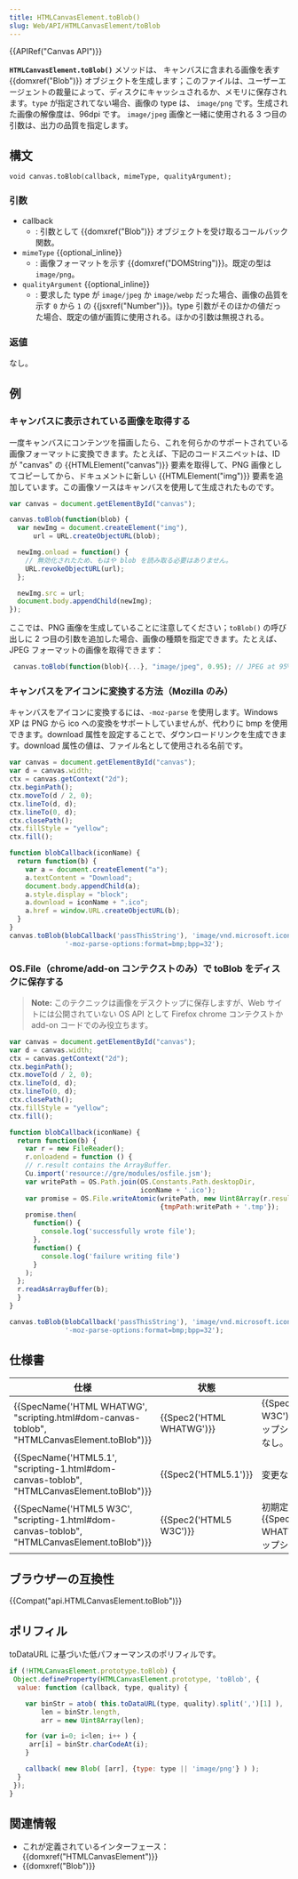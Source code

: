 ```yaml
---
title: HTMLCanvasElement.toBlob()
slug: Web/API/HTMLCanvasElement/toBlob
---
```

{{APIRef("Canvas API")}}

**`HTMLCanvasElement.toBlob()`** メソッドは、 キャンバスに含まれる画像を表す {{domxref("Blob")}} オブジェクトを生成します；このファイルは、ユーザーエージェントの裁量によって、ディスクにキャッシュされるか、メモリに保存されます。`type` が指定されてない場合、画像の type は、 `image/png` です。生成された画像の解像度は、96dpi です。
`image/jpeg` 画像と一緒に使用される 3 つ目の引数は、出力の品質を指定します。

## 構文

```
void canvas.toBlob(callback, mimeType, qualityArgument);
```

### 引数

- callback
  - : 引数として {{domxref("Blob")}} オブジェクトを受け取るコールバック関数。
- `mimeType` {{optional_inline}}
  - : 画像フォーマットを示す {{domxref("DOMString")}}。既定の型は `image/png`。
- `qualityArgument` {{optional_inline}}
  - : 要求した type が `image/jpeg` か `image/webp` だった場合、画像の品質を示す `0` から `1` の {{jsxref("Number")}}。type 引数がそのほかの値だった場合、既定の値が画質に使用される。ほかの引数は無視される。

### 返値

なし。

## 例

### キャンバスに表示されている画像を取得する

一度キャンバスにコンテンツを描画したら、これを何らかのサポートされている画像フォーマットに変換できます。たとえば、下記のコードスニペットは、ID が "canvas" の {{HTMLElement("canvas")}} 要素を取得して、PNG 画像としてコピーしてから、ドキュメントに新しい {{HTMLElement("img")}} 要素を追加しています。この画像ソースはキャンバスを使用して生成されたものです。

```js
var canvas = document.getElementById("canvas");

canvas.toBlob(function(blob) {
  var newImg = document.createElement("img"),
      url = URL.createObjectURL(blob);

  newImg.onload = function() {
    // 無効化されたため、もはや blob を読み取る必要はありません。
    URL.revokeObjectURL(url);
  };

  newImg.src = url;
  document.body.appendChild(newImg);
});
```

ここでは、PNG 画像を生成していることに注意してください；`toBlob()` の呼び出しに 2 つ目の引数を追加した場合、画像の種類を指定できます。たとえば、 JPEG フォーマットの画像を取得できます：

```js
 canvas.toBlob(function(blob){...}, "image/jpeg", 0.95); // JPEG at 95% quality
```

### キャンバスをアイコンに変換する方法（Mozilla のみ）

キャンバスをアイコンに変換するには、`-moz-parse` を使用します。Windows XP は PNG から ico への変換をサポートしていませんが、代わりに bmp を使用できます。download 属性を設定することで、ダウンロードリンクを生成できます。download 属性の値は、ファイル名として使用される名前です。

```js
var canvas = document.getElementById("canvas");
var d = canvas.width;
ctx = canvas.getContext("2d");
ctx.beginPath();
ctx.moveTo(d / 2, 0);
ctx.lineTo(d, d);
ctx.lineTo(0, d);
ctx.closePath();
ctx.fillStyle = "yellow";
ctx.fill();

function blobCallback(iconName) {
  return function(b) {
    var a = document.createElement("a");
    a.textContent = "Download";
    document.body.appendChild(a);
    a.style.display = "block";
    a.download = iconName + ".ico";
    a.href = window.URL.createObjectURL(b);
  }
}
canvas.toBlob(blobCallback('passThisString'), 'image/vnd.microsoft.icon',
              '-moz-parse-options:format=bmp;bpp=32');
```

### OS.File（chrome/add-on コンテクストのみ）で toBlob をディスクに保存する

> **Note:** このテクニックは画像をデスクトップに保存しますが、Web サイトには公開されていない OS API として Firefox chrome コンテクストか add-on コードでのみ役立ちます。

```js
var canvas = document.getElementById("canvas");
var d = canvas.width;
ctx = canvas.getContext("2d");
ctx.beginPath();
ctx.moveTo(d / 2, 0);
ctx.lineTo(d, d);
ctx.lineTo(0, d);
ctx.closePath();
ctx.fillStyle = "yellow";
ctx.fill();

function blobCallback(iconName) {
  return function(b) {
    var r = new FileReader();
    r.onloadend = function () {
    // r.result contains the ArrayBuffer.
    Cu.import('resource://gre/modules/osfile.jsm');
    var writePath = OS.Path.join(OS.Constants.Path.desktopDir,
                                 iconName + '.ico');
    var promise = OS.File.writeAtomic(writePath, new Uint8Array(r.result),
                                      {tmpPath:writePath + '.tmp'});
    promise.then(
      function() {
        console.log('successfully wrote file');
      },
      function() {
        console.log('failure writing file')
      }
    );
  };
  r.readAsArrayBuffer(b);
  }
}

canvas.toBlob(blobCallback('passThisString'), 'image/vnd.microsoft.icon',
              '-moz-parse-options:format=bmp;bpp=32');
```

## 仕様書

| 仕様                                                                                                                     | 状態                             | コメント                                                                 |
| ------------------------------------------------------------------------------------------------------------------------ | -------------------------------- | ------------------------------------------------------------------------ |
| {{SpecName('HTML WHATWG', "scripting.html#dom-canvas-toblob", "HTMLCanvasElement.toBlob")}} | {{Spec2('HTML WHATWG')}} | {{SpecName('HTML5 W3C')}} の最新のスナップショットから変更なし。  |
| {{SpecName('HTML5.1', "scripting-1.html#dom-canvas-toblob", "HTMLCanvasElement.toBlob")}} | {{Spec2('HTML5.1')}}     | 変更なし。                                                               |
| {{SpecName('HTML5 W3C', "scripting-1.html#dom-canvas-toblob", "HTMLCanvasElement.toBlob")}} | {{Spec2('HTML5 W3C')}}     | 初期定義を含む {{SpecName('HTML WHATWG')}} のスナップショット。 |

## ブラウザーの互換性

{{Compat("api.HTMLCanvasElement.toBlob")}}

## ポリフィル

toDataURL に基づいた低パフォーマンスのポリフィルです。

```js
if (!HTMLCanvasElement.prototype.toBlob) {
 Object.defineProperty(HTMLCanvasElement.prototype, 'toBlob', {
  value: function (callback, type, quality) {

    var binStr = atob( this.toDataURL(type, quality).split(',')[1] ),
        len = binStr.length,
        arr = new Uint8Array(len);

    for (var i=0; i<len; i++ ) {
     arr[i] = binStr.charCodeAt(i);
    }

    callback( new Blob( [arr], {type: type || 'image/png'} ) );
  }
 });
}
```

## 関連情報

- これが定義されているインターフェース： {{domxref("HTMLCanvasElement")}}
- {{domxref("Blob")}}
